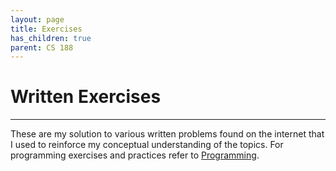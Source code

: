 ```yaml
---
layout: page
title: Exercises
has_children: true
parent: CS 188
---
```



# Written Exercises
---

These are my solution to various written problems found on the internet that I used to reinforce my 
conceptual understanding of the topics. For programming exercises and practices refer to
[Programming].


<!-- REFERENCES -->
[Programming]: ../Programming